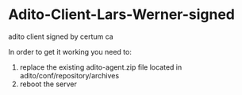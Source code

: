 Adito-Client-Lars-Werner-signed
===============================

adito client signed by certum ca

In order to get it working you need to:
1. replace the existing adito-agent.zip file located in adito/conf/repository/archives
2. reboot the server
